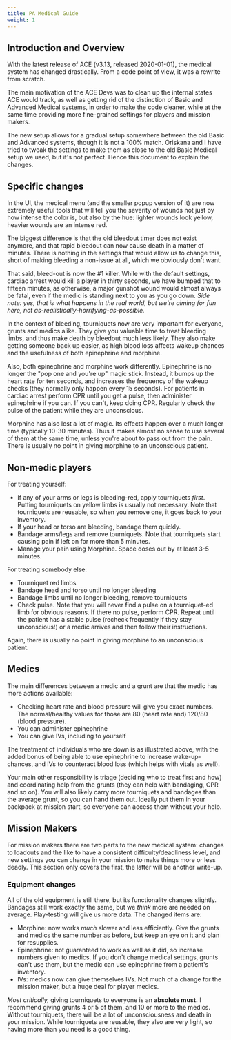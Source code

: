 ```yaml
---
title: PA Medical Guide
weight: 1
---
```

## Introduction and Overview

With the latest release of ACE (v3.13, released 2020-01-01), the medical system
has changed drastically. From a code point of view, it was a rewrite from
scratch.

The main motivation of the ACE Devs was to clean up the internal states ACE
would track, as well as getting rid of the distinction of Basic and Advanced
Medical systems, in order to make the code cleaner, while at the same time
providing more fine-grained settings for players and mission makers.

The new setup allows for a gradual setup somewhere between the old Basic and
Advanced systems, though it is not a 100% match. Oriskana and I have tried to
tweak the settings to make them as close to the old Basic Medical setup we
used, but it's not perfect. Hence this document to explain the changes.

## Specific changes

In the UI, the medical menu (and the smaller popup version of it) are now
extremely useful tools that will tell you the severity of wounds not just by
how intense the color is, but also by the hue: lighter wounds look yellow,
heavier wounds are an intense red.

The biggest difference is that the old bleedout timer does not exist anymore,
and that rapid bleedout can now cause death in a matter of minutes. There is
nothing in the settings that would allow us to change this, short of making
bleeding a non-issue at all, which we obviously don't want.

That said, bleed-out is now the #1 killer. While with the default settings,
cardiac arrest would kill a player in thirty seconds, we have bumped that to
fifteen minutes, as otherwise, a major gunshot wound would almost always be
fatal, even if the medic is standing next to you as you go down. *Side note:
yes, that is what happens in the real world, but we're aiming for fun here,
not as-realistically-horrifying-as-possible.*

In the context of bleeding, tourniquets now are very important for everyone,
grunts and medics alike. They give you valuable time to treat bleeding limbs,
and thus make death by bleedout much less likely. They also make getting
someone back up easier, as high blood loss affects wakeup chances and the
usefulness of both epinephrine and morphine.

Also, both epinephrine and morphine work differently. Epinephrine is no longer
the "pop one and you're up" magic stick. Instead, it bumps up the heart rate
for ten seconds, and increases the frequency of the wakeup checks (they
normally only happen every 15 seconds). For patients in cardiac arrest perform
CPR until you get a pulse, then administer epinephrine if you can. If you
can't, keep doing CPR. Regularly check the pulse of the patient while they are
unconscious.

Morphine has also lost a lot of magic. Its effects happen over a much longer
time (typically 10-30 minutes). Thus it makes almost no sense to use several of
them at the same time, unless you're about to pass out from the pain. There is
usually no point in giving morphine to an unconscious patient.

## Non-medic players

For treating yourself:

- If any of your arms or legs is bleeding-red, apply tourniquets *first*.
  Putting tourniquets on yellow limbs is usually not necessary. Note that
  tourniquets are reusable, so when you remove one, it goes back to your
  inventory.
- If your head or torso are bleeding, bandage them quickly.
- Bandage arms/legs and remove tourniquets. Note that tourniquets start
  causing pain if left on for more than 5 minutes.
- Manage your pain using Morphine. Space doses out by at least 3-5 minutes.

For treating somebody else:

- Tourniquet red limbs
- Bandage head and torso until no longer bleeding
- Bandage limbs until no longer bleeding, remove tourniquets
- Check pulse. Note that you will never find a pulse on a tourniquet-ed limb for
  obvious reasons. If there no pulse, perform CPR. Repeat until the patient
  has a stable pulse (recheck frequently if they stay unconscious!) or a medic
  arrives and then follow their instructions.

Again, there is usually no point in giving morphine to an unconscious patient.

## Medics

The main differences between a medic and a grunt are that the medic has more
actions available:

- Checking heart rate and blood pressure will give you exact numbers. The
  normal/healthy values for those are 80 (heart rate and) 120/80 (blood
  pressure).
- You can administer epinephrine
- You can give IVs, including to yourself

The treatment of individuals who are down is as illustrated above, with the
added bonus of being able to use epinephrine to increase wake-up-chances, and
IVs to counteract blood loss (which helps with vitals as well).

Your main other responsibility is triage (deciding who to treat first and
how) and coordinating help from the grunts (they can help with bandaging, CPR
and so on). You will also likely carry more tourniquets and bandages than the
average grunt, so you can hand them out. Ideally put them in your backpack at
mission start, so everyone can access them without your help.

## Mission Makers

For mission makers there are two parts to the new medical system: changes to
loadouts and the like to have a consistent difficulty/deadliness level, and
new settings you can change in your mission to make things more or less
deadly. This section only covers the first, the latter will be another
write-up.

### Equipment changes

All of the old equipment is still there, but its functionality changes
slightly. Bandages still work exactly the same, but we *think* more are needed
on average. Play-testing will give us more data. The changed items are:

- Morphine: now works *much* slower and less efficiently. Give the grunts and
  medics the same number as before, but keep an eye on it and plan for
  resupplies.
- Epinephrine: not guaranteed to work as well as it did, so increase numbers
  given to medics. If you don't change medical settings, grunts can't use
  them, but the medic can use epinephrine from a patient's inventory.
- IVs: medics now can give themselves IVs. Not much of a change for the
  mission maker, but a huge deal for player medics.

*Most critically,* giving tourniquets to everyone is an **absolute must.** I
recommend giving grunts 4 or 5 of them, and 10 or more to the medics. Without
tourniquets, there will be a lot of unconsciousness and death in your mission.
While tourniquets are reusable, they also are very light, so having more than
you need is a good thing.
